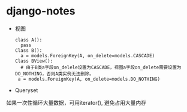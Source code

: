 # django-notes
- 视图
  ```
  class A():
    pass
  Class B():
    a = models.ForeignKey(A, on_delete=models.CASCADE)
  Class BView():
    # 由于B类a字段on_delele设置为CASCADE，视图a字段on_delete需要设置为DO_NOTHING，否则A类实例无法删除。
   a = models.ForeignKey(A, on_delete=models.DO_NOTHING)
  ```
- Queryset

如果一次性循环大量数据，可用iterator(), 避免占用大量内存
